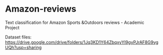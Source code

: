 # Amazon-reviews
Text classification for Amazon Sports &amp;Outdoors reviews - Academic Project

Dataset files: 
https://drive.google.com/drive/folders/1Jq3KD1Y64ZbqxyYI9gyPJrAF8G9vgUQh?usp=sharing
